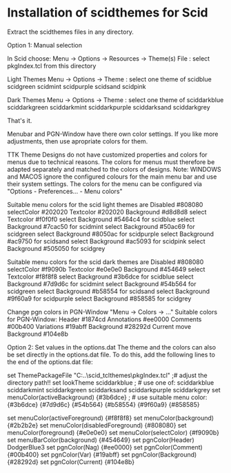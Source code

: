 Installation of scidthemes for Scid
====================================

Extract the scidthemes files in any directory.

Option 1: Manual selection

In Scid choose:
Menu -> Options -> Resources -> Theme(s) File : select pkgIndex.tcl from this directory 

Light Themes
Menu -> Options -> Theme : select one theme of scidblue scidgreen scidmint scidpurple scidsand scidpink

Dark Themes
Menu -> Options -> Theme : select one theme of sciddarkblue sciddarkgreen sciddarkmint sciddarkpurple sciddarksand sciddarkgrey

That's it.

Menubar and PGN-Window have there own color settings. If you like more adjustments, then use apropriate colors for them. 

TTK Theme Designs do not have customized properties and colors for menus due to technical reasons.
The colors for menus must therefore be adapted separately and matched to the colors of designs.
Note: WINDOWS and MACOS ignore the configured colours for the main menu bar and use their system settings.
The colors for the menu can be configured via "Options - Preferences... - Menu colors" 

Suitable menu colors for the scid light themes are
  Disabled          #808080  
  selectColor       #202020
  Textcolor         #202020
  Background        #d8d8d8
  select Textcolor  #f0f0f0
  select Background #5464c4  for scidblue
  select Background #7cac50  for scidmint
  select Background #50ac69  for scidgreen
  select Background #8050ac  for scidpurple
  select Background #ac9750  for scidsand
  select Background #ac5093  for scidpink
  select Background #505050  for scidgrey

Suitable menu colors for the scid dark themes are
  Disabled          #808080  
  selectColor       #f9090b
  Textcolor         #e0e0e0
  Background        #454649
  select Textcolor  #f8f8f8
  select Background #3b6dce  for scidblue
  select Background #7d9d6c  for scidmint
  select Background #54b564  for scidgreen
  select Background #b58554  for scidsand
  select Background #9f60a9  for scidpurple
  select Background #858585  for scidgrey

Change pgn colors in PGN-Window "Menu -> Colors -> ..." 
Suitable colors for PGN-Window:
  Header                   #1874cd
  Annotations              #ee0000
  Comments                 #00b400
  Variations               #19abff
  Background               #28292d
  Current move Background  #104e8b


Option 2: Set values in the options.dat
The theme and the colors can also be set directly in the options.dat file.
To do this, add the following lines to the end of the options.dat file:

set ThemePackageFile "C:\..\scid_tclthemes\pkgIndex.tcl" ;# adjust the directory path!!
set lookTheme sciddarkblue ; # use one of:  sciddarkblue sciddarkmint sciddarkgreen sciddarksand sciddarkpurple sciddarkgrey
set menuColor(activeBackground) {#3b6dce} ; # use suitable menu color: {#3b6dce} {#7d9d6c} {#54b564} {#b58554} {#9f60a9} {#858585}

set menuColor(activeForeground) {#f8f8f8}
set menuColor(background) {#2b2b2e}
set menuColor(disabledForeground) {#808080}
set menuColor(foreground) {#e0e0e0}
set menuColor(selectColor) {#f9090b}
set menuBarColor(background) {#454649}
set pgnColor(Header) DodgerBlue3
set pgnColor(Nag) {#ee0000}
set pgnColor(Comment) {#00b400}
set pgnColor(Var) {#19abff}
set pgnColor(Background) {#28292d}
set pgnColor(Current) {#104e8b}
